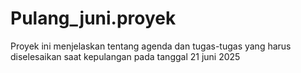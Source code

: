 # Pulang_juni.proyek
Proyek ini menjelaskan tentang agenda dan tugas-tugas yang harus diselesaikan saat kepulangan pada tanggal 21 juni 2025
